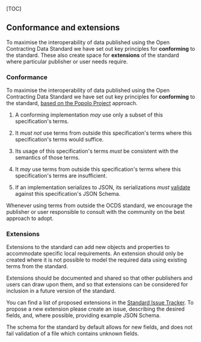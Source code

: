 [TOC]


## Conformance and extensions

To maximise the interoperability of data published using the Open Contracting Data Standard we have set out key principles for **conforming** to the standard. These also create space for **extensions** of the standard where particular publisher or user needs require.

### Conformance

To maximise the interoperability of data published using the Open Contracting Data Standard we have set out key principles for **conforming** to the standard, [based on the Popolo Project](http://www.popoloproject.com/specs/#conformance) approach. 

1. A conforming implementation *may* use only a subset of this specification's terms.

2. It *must not* use terms from outside this specification's terms where this specification's terms would suffice.

3. Its usage of this specification's terms *must* be consistent with the semantics of those terms.

4. It *may* use terms from outside this specification's terms where this specification's terms are insufficient.

5. If an implementation serializes to JSON, its serializations *must* [validate](http://ocds.open-contracting.org/validator/) against this specification's JSON Schema.

Whenever using terms from outside the OCDS standard, we encourage the publisher or user responsible to consult with the community on the best approach to adopt. 

### Extensions

Extensions to the standard can add new objects and properties to accommodate specific local requirements. An extension should only be created where it is not possible to model the required data using existing terms from the standard.

Extensions should be documented and shared so that other publishers and users can draw upon them, and so that extensions can be considered for inclusion in a future version of the standard.

You can find a list of proposed extensions in the [Standard Issue Tracker](https://github.com/open-contracting/standard/issues?q=is%3Aopen+is%3Aissue+label%3AExtensions). To propose a new extension please create an issue, describing the desired fields, and, where possible, providing example JSON Schema.

The schema for the standard by default allows for new fields, and does not fail validation of a file which contains unknown fields. 
